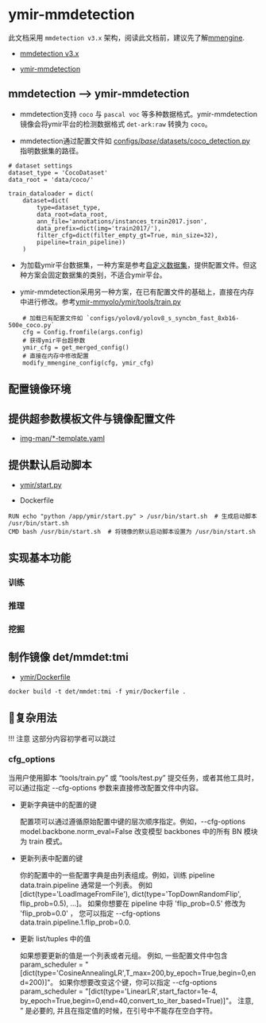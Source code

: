 # ymir-mmdetection

此文档采用 `mmdetection v3.x` 架构，阅读此文档前，建议先了解[mmengine](https://mmengine.readthedocs.io/zh_CN/latest/get_started/introduction.html).

- [mmdetection v3.x](https://github.com/open-mmlab/mmdetection/tree/3.x)

- [ymir-mmdetection](https://github.com/modelai/ymir-mmdetection)

## mmdetection --> ymir-mmdetection

- mmdetection支持 `coco` 与 `pascal voc` 等多种数据格式。ymir-mmdetection镜像会将ymir平台的检测数据格式 `det-ark:raw` 转换为 `coco`。

- mmdetection通过配置文件如 [configs/_base_/datasets/coco_detection.py](https://github.com/open-mmlab/mmdetection/blob/3.x/configs/_base_/datasets/coco_detection.py#L36-L42) 指明数据集的路径。

```
# dataset settings
dataset_type = 'CocoDataset'
data_root = 'data/coco/'

train_dataloader = dict(
    dataset=dict(
        type=dataset_type,
        data_root=data_root,
        ann_file='annotations/instances_train2017.json',
        data_prefix=dict(img='train2017/'),
        filter_cfg=dict(filter_empty_gt=True, min_size=32),
        pipeline=train_pipeline))
    )
```

- 为加载ymir平台数据集，一种方案是参考[自定义数据集](https://mmdetection.readthedocs.io/en/3.x/user_guides/train.html#train-with-customized-datasets)，提供配置文件。但这种方案会固定数据集的类别，不适合ymir平台。

- ymir-mmdetection采用另一种方案，在已有配置文件的基础上，直接在内存中进行修改。参考[ymir-mmyolo/ymir/tools/train.py](https://github.com/modelai/ymir-mmyolo/blob/ymir/tools/train.py#L65-L67)

```
    # 加载已有配置文件如 `configs/yolov8/yolov8_s_syncbn_fast_8xb16-500e_coco.py`
    cfg = Config.fromfile(args.config)
    # 获得ymir平台超参数
    ymir_cfg = get_merged_config()
    # 直接在内存中修改配置
    modify_mmengine_config(cfg, ymir_cfg)
```

## 配置镜像环境

## 提供超参数模板文件与镜像配置文件

- [img-man/*-template.yaml](https://github.com/modelai/ymir-mmdetection/tree/ymir/ymir/img-man)

## 提供默认启动脚本

- [ymir/start.py](https://github.com/modelai/ymir-mmyolo/tree/ymir/ymir/start.py)

- Dockerfile
```
RUN echo "python /app/ymir/start.py" > /usr/bin/start.sh  # 生成启动脚本 /usr/bin/start.sh
CMD bash /usr/bin/start.sh  # 将镜像的默认启动脚本设置为 /usr/bin/start.sh
```

## 实现基本功能

### 训练

### 推理

### 挖掘

## 制作镜像 det/mmdet:tmi

- [ymir/Dockerfile](https://github.com/modelai/ymir-mmdetection/tree/ymir/ymir/Dockerfile)

```
docker build -t det/mmdet:tmi -f ymir/Dockerfile .
```

## 💫复杂用法

!!! 注意
    这部分内容初学者可以跳过

### cfg_options

当用户使用脚本 “tools/train.py” 或 “tools/test.py” 提交任务，或者其他工具时，可以通过指定 --cfg-options 参数来直接修改配置文件中内容。

- 更新字典链中的配置的键

    配置项可以通过遵循原始配置中键的层次顺序指定。例如，--cfg-options model.backbone.norm_eval=False 改变模型 backbones 中的所有 BN 模块为 train 模式。

- 更新列表中配置的键

    你的配置中的一些配置字典是由列表组成。例如，训练 pipeline data.train.pipeline 通常是一个列表。 例如 [dict(type='LoadImageFromFile'), dict(type='TopDownRandomFlip', flip_prob=0.5), ...]。 如果你想要在 pipeline 中将 'flip_prob=0.5' 修改为 'flip_prob=0.0' ， 您可以指定 --cfg-options data.train.pipeline.1.flip_prob=0.0.

- 更新 list/tuples 中的值

    如果想要更新的值是一个列表或者元组。 例如, 一些配置文件中包含 param_scheduler = "[dict(type='CosineAnnealingLR',T_max=200,by_epoch=True,begin=0,end=200)]"。 如果你想要改变这个键，你可以指定 --cfg-options param_scheduler = "[dict(type='LinearLR',start_factor=1e-4, by_epoch=True,begin=0,end=40,convert_to_iter_based=True)]"。 注意, ” 是必要的, 并且在指定值的时候，在引号中不能存在空白字符。



